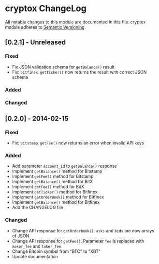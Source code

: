 # cryptox ChangeLog

All notable changes to this module are documented in this file.
cryptox module adheres to [Semantic Versioning](http://semver.org/).

## [0.2.1] - Unreleased

### Fixed
- Fix JSON validation schema for `getBalance()` result
- Fix: `bitfinex.getTicker()` now returns the result with correct JSON schema

### Added

### Changed


## [0.2.0] - 2014-02-15

### Fixed
- Fix: `bitstamp.getFee()` now returns an error when invalid API keys 

### Added
- Add parameter `account_id` to `getBalance()` response
- Implement `getBalance()` method for Bitstamp
- Implement `getFee()` method for Bitstamp
- Implement `getBalance()` method for BitX
- Implement `getFee()` method for BitX
- Implement `getTicker()` method for Bitfinex
- Implement `getOrderBook()` method for Bitfinex
- Implement `getBalance()` method for Bitfinex
- Add the CHANGELOG file

### Changed

- Change API response for `getOrderbook()`. `asks` and `bids` are now arrays of JSON
- Change API response for `getFee()`. Parameter `fee` is replaced with `maker_fee` and `taker_fee` 
- Change Bitcoin symbol from "BTC" to "XBT"
- Update documentation

